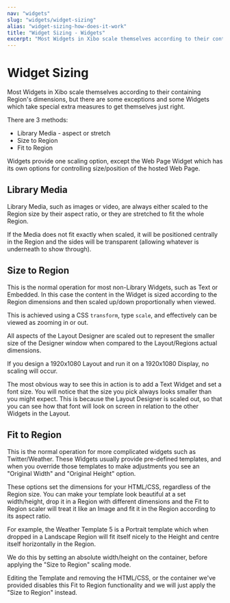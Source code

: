 ```yaml
---
nav: "widgets"
slug: "widgets/widget-sizing"
alias: "widget-sizing-how-does-it-work"
title: "Widget Sizing - Widgets"
excerpt: "Most Widgets in Xibo scale themselves according to their containing Region's dimensions, but there are some exceptions and some Widgets which take special extra measures to get themselves just right."
---
```


# Widget Sizing

Most Widgets in Xibo scale themselves according to their containing Region's dimensions, but there are some exceptions and some Widgets which take special extra measures to get themselves just right.

There are 3 methods:
 - Library Media - aspect or stretch
 - Size to Region
 - Fit to Region

Widgets provide one scaling option, except the Web Page Widget which has its own options for controlling size/position of the hosted Web Page.

## Library Media
Library Media, such as images or video, are always either scaled to the Region size by their aspect ratio, or they are stretched to fit the whole Region.

If the Media does not fit exactly when scaled, it will be positioned centrally in the Region and the sides will be transparent (allowing whatever is underneath to show through).

## Size to Region
This is the normal operation for most non-Library Widgets, such as Text or Embedded. In this case the content in the Widget is sized according to the Region dimensions and then scaled up/down proportionally when viewed.

This is achieved using a CSS `transform`, type `scale`, and effectively can be viewed as zooming in or out.

All aspects of the Layout Designer are scaled out to represent the smaller size of the Designer window when compared to the Layout/Regions actual dimensions.

If you design a 1920x1080 Layout and run it on a 1920x1080 Display, no scaling will occur.

The most obvious way to see this in action is to add a Text Widget and set a font size. You will notice that the size you pick always looks smaller than you might expect. This is because the Layout Designer is scaled out, so that you can see how that font will look on screen in relation to the other Widgets in the Layout.

## Fit to Region
This is the normal operation for more complicated widgets such as Twitter/Weather. These Widgets usually provide pre-defined templates, and when you override those templates to make adjustments you see an "Original Width" and "Original Height" option.

These options set the dimensions for your HTML/CSS, regardless of the Region size. You can make your template look beautiful at a set width/height, drop it in a Region with different dimensions and the Fit to Region scaler will treat it like an Image and fit it in the Region according to its aspect ratio.

For example, the Weather Template 5 is a Portrait template which when dropped in a Landscape Region will fit itself nicely to the Height and centre itself horizontally in the Region.

We do this by setting an absolute width/height on the container, before applying the "Size to Region" scaling mode.

Editing the Template and removing the HTML/CSS, or the container we've provided disables this Fit to Region functionality and we will just apply the "Size to Region" instead.